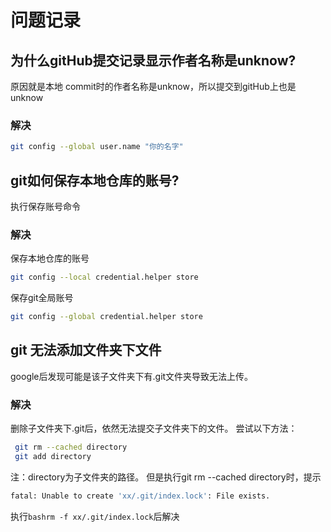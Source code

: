 # 问题记录
## 为什么gitHub提交记录显示作者名称是unknow?
原因就是本地 commit时的作者名称是unknow，所以提交到gitHub上也是unknow
### 解决
```bash
git config --global user.name "你的名字"
```
## git如何保存本地仓库的账号?
执行保存账号命令
### 解决
保存本地仓库的账号
```bash
git config --local credential.helper store
```
保存git全局账号
```bash
git config --global credential.helper store
```
## git 无法添加文件夹下文件
google后发现可能是该子文件夹下有.git文件夹导致无法上传。
### 解决
删除子文件夹下.git后，依然无法提交子文件夹下的文件。
尝试以下方法：
```bash
 git rm --cached directory
 git add directory
```
注：directory为子文件夹的路径。
但是执行git rm --cached directory时，提示
```bash
fatal: Unable to create 'xx/.git/index.lock': File exists.
```
执行```bashrm -f xx/.git/index.lock```后解决